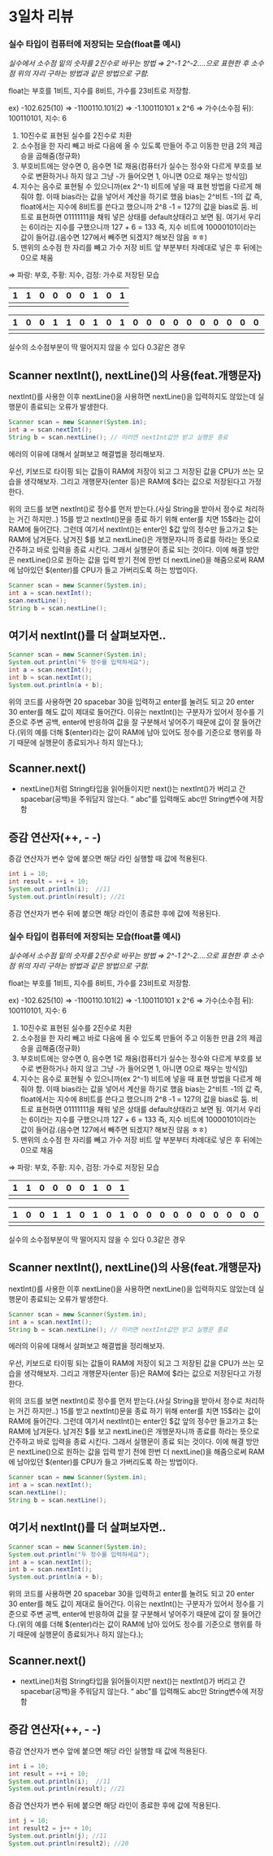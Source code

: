 # 3일차 리뷰



### 실수 타입이 컴퓨터에 저장되는 모습(float를 예시)

*실수에서 소수점 밑의 숫자를 2진수로 바꾸는 방법 ⇒ 2^-1 2^-2….으로 표현한 후 소수점 위의 자리 구하는 방법과 같은 방법으로 구함.*

float는 부호를 1비트, 지수를 8비트, 가수를 23비트로 저장함.

ex) -102.625(10) ⇒ -1100110.101(2) ⇒ -1.100110101 x 2^6 ⇒ 가수(소수점 뒤): 100110101, 지수: 6

1. 10진수로 표현된 실수를 2진수로 치환
2. 소수점을 한 자리 빼고 바로 다음에 올 수 있도록 만들어 주고 이동한 만큼 2의 제곱승을 곱해줌(정규화)
3. 부호비트에는 양수면 0, 음수면 1로 채움(컴퓨터가 실수는 정수와 다르게 부호를 보수로 변환하거나 하지 않고 그냥 -가 들어오면 1, 아니면 0으로 채우는 방식임)
4. 지수는 음수로 표현될 수 있으니까(ex 2^-1) 비트에 넣을 때 표현 방법을 다르게 해줘야 함. 이때 bias라는 값을 넣어서 계산을 하기로 했음 bias는 2^비트 -1의 값 즉, float에서는 지수에 8비트를 쓴다고 했으니까 2^8 -1 = 127의 값을 bias로 둠. 비트로 표현하면 01111111을 채워 넣은 상태를 default상태라고 보면 됨. 여기서 우리는 6이라는 지수를 구했으니까 127 + 6 = 133 즉, 지수 비트에 10000101이라는 값이 들어감.(음수면 127에서 빼주면 되겠지? 해보진 않음 ㅎㅎ)
5. 맨위의 소수점 한 자리를 빼고 가수 저장 비트 앞 부분부터 차례대로 넣은 후 뒤에는 0으로 채움

⇒ 파랑: 부호, 주황: 지수, 검정: 가수로 저장된 모습

| 1    | 1    | 0    | 0    | 0    | 0    | 1    | 0    | 1    |
| ---- | ---- | ---- | ---- | ---- | ---- | ---- | ---- | ---- |
|      |      |      |      |      |      |      |      |      |

| 1    | 0    | 0    | 1    | 1    | 0    | 1    | 0    | 1    | 0    | 0    | 0    | 0    | 0    | 0    | 0    | 0    | 0    | 0    | 0    | 0    | 0    | 0    | 0    | 0    |
| ---- | ---- | ---- | ---- | ---- | ---- | ---- | ---- | ---- | ---- | ---- | ---- | ---- | ---- | ---- | ---- | ---- | ---- | ---- | ---- | ---- | ---- | ---- | ---- | ---- |
|      |      |      |      |      |      |      |      |      |      |      |      |      |      |      |      |      |      |      |      |      |      |      |      |      |

실수의 소수점부분이 딱 떨어지지 않을 수 있다 0.3같은 경우

## Scanner nextInt(), nextLine()의 사용(feat.개행문자)

nextInt()를 사용한 이후 nextLine()을 사용하면 nextLine()을 입력하지도 않았는데 실행문이 종료되는 오류가 발생한다.

```java
Scanner scan = new Scanner(System.in);
int a = scan.nextInt();
String b = scan.nextLine(); // 이러면 nextInt값만 받고 실행문 종료
```

에러의 이유에 대해서 살펴보고 해결법을 정리해보자.

우선, 키보드로 타이핑 되는 값들이 RAM에 저장이 되고 그 저장된 값을 CPU가 쓰는 모습을 생각해보자. 그리고 개행문자(enter 등)은 RAM에 $라는 값으로 저장된다고 가정한다.

위의 코드를 보면 nextInt()로 정수를 먼저 받는다.(사실 String을 받아서 정수로 처리하는 거긴 하지만..) 15를 받고 nextInt()문을 종료 하기 위해 enter를 치면 15$라는 값이 RAM에 들어간다. 그런데 여기서 nextInt()는 enter인 $값 앞의 정수만 들고가고 $는 RAM에 남겨둔다. 남겨진 $를 보고 nextLine()은 개행문자니까 종료를 하라는 뜻으로 간주하고 바로 입력을 종료 시킨다. 그래서 실행문이 종료 되는 것이다. 이에 해결 방안은 nextLine()으로 원하는 값을 입력 받기 전에 한번 더 nextLine()을 해줌으로써 RAM에 남아있던 $(enter)를 CPU가 들고 가버리도록 하는 방법이다.

```java
Scanner scan = new Scanner(System.in);
int a = scan.nextInt();
scan.nextLine();
String b = scan.nextLine();
```

## 여기서 nextInt()를 더 살펴보자면..

```java
Scanner scan = new Scanner(System.in);
System.out.println("두 정수를 입력하세요");
int a = scan.nextInt();
int b = scan.nextInt();
System.out.println(a + b);
```

위의 코드를 사용하면 20 spacebar 30을 입력하고 enter를 눌려도 되고 20 enter 30 enter를 해도 값이 제대로 들어간다. 이유는 nextInt()는 구분자가 있어서 정수를 기준으로 주변 공백, enter에 반응하여 값을 잘 구분해서 넣어주기 때문에 값이 잘 들어간다.(위의 예를 더해 $(enter)라는 값이 RAM에 남아 있어도 정수를 기준으로 행위를 하기 때문에 실행문이 종료되거나 하지 않는다.);

## Scanner.next()

- nextLine()처럼 String타입을 읽어들이지만 next()는 nextInt()가 버리고 간 spacebar(공백)을 주워담지 않는다.  “    abc”를 입력해도 abc만 String변수에 저장함

## 증감 연산자(++, - -)

증감 연산자가 변수 앞에 붙으면 해당 라인 실행할 때 값에 적용된다.

```java
int i = 10;
int result = ++i + 10;
System.out.println(i);  //11
System.out.println(result); //21
```

증감 연산자가 변수 뒤에 붙으면 해당 라인이 종료한 후에 값에 적용된다.

### 실수 타입이 컴퓨터에 저장되는 모습(float를 예시)

*실수에서 소수점 밑의 숫자를 2진수로 바꾸는 방법 ⇒ 2^-1 2^-2….으로 표현한 후 소수점 위의 자리 구하는 방법과 같은 방법으로 구함.*

float는 부호를 1비트, 지수를 8비트, 가수를 23비트로 저장함.

ex) -102.625(10) ⇒ -1100110.101(2) ⇒ -1.100110101 x 2^6 ⇒ 가수(소수점 뒤): 100110101, 지수: 6

1. 10진수로 표현된 실수를 2진수로 치환
2. 소수점을 한 자리 빼고 바로 다음에 올 수 있도록 만들어 주고 이동한 만큼 2의 제곱승을 곱해줌(정규화)
3. 부호비트에는 양수면 0, 음수면 1로 채움(컴퓨터가 실수는 정수와 다르게 부호를 보수로 변환하거나 하지 않고 그냥 -가 들어오면 1, 아니면 0으로 채우는 방식임)
4. 지수는 음수로 표현될 수 있으니까(ex 2^-1) 비트에 넣을 때 표현 방법을 다르게 해줘야 함. 이때 bias라는 값을 넣어서 계산을 하기로 했음 bias는 2^비트 -1의 값 즉, float에서는 지수에 8비트를 쓴다고 했으니까 2^8 -1 = 127의 값을 bias로 둠. 비트로 표현하면 01111111을 채워 넣은 상태를 default상태라고 보면 됨. 여기서 우리는 6이라는 지수를 구했으니까 127 + 6 = 133 즉, 지수 비트에 10000101이라는 값이 들어감.(음수면 127에서 빼주면 되겠지? 해보진 않음 ㅎㅎ)
5. 맨위의 소수점 한 자리를 빼고 가수 저장 비트 앞 부분부터 차례대로 넣은 후 뒤에는 0으로 채움

⇒ 파랑: 부호, 주황: 지수, 검정: 가수로 저장된 모습

| 1    | 1    | 0    | 0    | 0    | 0    | 1    | 0    | 1    |
| ---- | ---- | ---- | ---- | ---- | ---- | ---- | ---- | ---- |
|      |      |      |      |      |      |      |      |      |

| 1    | 0    | 0    | 1    | 1    | 0    | 1    | 0    | 1    | 0    | 0    | 0    | 0    | 0    | 0    | 0    | 0    | 0    | 0    | 0    | 0    | 0    | 0    | 0    | 0    |
| ---- | ---- | ---- | ---- | ---- | ---- | ---- | ---- | ---- | ---- | ---- | ---- | ---- | ---- | ---- | ---- | ---- | ---- | ---- | ---- | ---- | ---- | ---- | ---- | ---- |
|      |      |      |      |      |      |      |      |      |      |      |      |      |      |      |      |      |      |      |      |      |      |      |      |      |

실수의 소수점부분이 딱 떨어지지 않을 수 있다 0.3같은 경우

## Scanner nextInt(), nextLine()의 사용(feat.개행문자)

nextInt()를 사용한 이후 nextLine()을 사용하면 nextLine()을 입력하지도 않았는데 실행문이 종료되는 오류가 발생한다.

```java
Scanner scan = new Scanner(System.in);
int a = scan.nextInt();
String b = scan.nextLine(); // 이러면 nextInt값만 받고 실행문 종료
```

에러의 이유에 대해서 살펴보고 해결법을 정리해보자.

우선, 키보드로 타이핑 되는 값들이 RAM에 저장이 되고 그 저장된 값을 CPU가 쓰는 모습을 생각해보자. 그리고 개행문자(enter 등)은 RAM에 $라는 값으로 저장된다고 가정한다.

위의 코드를 보면 nextInt()로 정수를 먼저 받는다.(사실 String을 받아서 정수로 처리하는 거긴 하지만..) 15를 받고 nextInt()문을 종료 하기 위해 enter를 치면 15$라는 값이 RAM에 들어간다. 그런데 여기서 nextInt()는 enter인 $값 앞의 정수만 들고가고 $는 RAM에 남겨둔다. 남겨진 $를 보고 nextLine()은 개행문자니까 종료를 하라는 뜻으로 간주하고 바로 입력을 종료 시킨다. 그래서 실행문이 종료 되는 것이다. 이에 해결 방안은 nextLine()으로 원하는 값을 입력 받기 전에 한번 더 nextLine()을 해줌으로써 RAM에 남아있던 $(enter)를 CPU가 들고 가버리도록 하는 방법이다.

```java
Scanner scan = new Scanner(System.in);
int a = scan.nextInt();
scan.nextLine();
String b = scan.nextLine();
```

## 여기서 nextInt()를 더 살펴보자면..

```java
Scanner scan = new Scanner(System.in);
System.out.println("두 정수를 입력하세요");
int a = scan.nextInt();
int b = scan.nextInt();
System.out.println(a + b);
```

위의 코드를 사용하면 20 spacebar 30을 입력하고 enter를 눌려도 되고 20 enter 30 enter를 해도 값이 제대로 들어간다. 이유는 nextInt()는 구분자가 있어서 정수를 기준으로 주변 공백, enter에 반응하여 값을 잘 구분해서 넣어주기 때문에 값이 잘 들어간다.(위의 예를 더해 $(enter)라는 값이 RAM에 남아 있어도 정수를 기준으로 행위를 하기 때문에 실행문이 종료되거나 하지 않는다.);

## Scanner.next()

- nextLine()처럼 String타입을 읽어들이지만 next()는 nextInt()가 버리고 간 spacebar(공백)을 주워담지 않는다.  “    abc”를 입력해도 abc만 String변수에 저장함

## 증감 연산자(++, - -)

증감 연산자가 변수 앞에 붙으면 해당 라인 실행할 때 값에 적용된다.

```java
int i = 10;
int result = ++i + 10;
System.out.println(i);  //11
System.out.println(result); //21
```

증감 연산자가 변수 뒤에 붙으면 해당 라인이 종료한 후에 값에 적용된다.

```java
int j = 10;
int result2 = j++ + 10;
System.out.println(j); //11
System.out.println(result2); //20
```